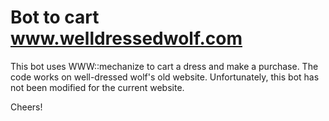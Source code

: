 # Bot to cart www.welldressedwolf.com

This bot uses WWW::mechanize to cart a dress and make a purchase.
The code works on well-dressed wolf's old website. Unfortunately, 
this bot has not been modified for the current website. 

Cheers!
